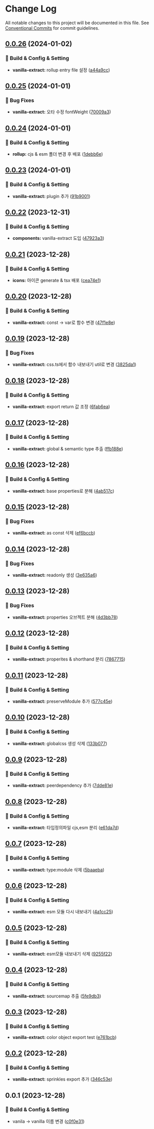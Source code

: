 # Change Log

All notable changes to this project will be documented in this file.
See [Conventional Commits](https://conventionalcommits.org) for commit guidelines.

## [0.0.26](https://github.com/Raoun4136/raoun/compare/@raoun/vanilla-extract@0.0.25...@raoun/vanilla-extract@0.0.26) (2024-01-02)


### 👷 Build & Config & Setting

* **vanilla-extract:** rollup entry file 설정 ([a44a9cc](https://github.com/Raoun4136/raoun/commit/a44a9cc8fdf872f84c78706d499440c842ae5701))



## [0.0.25](https://github.com/Raoun4136/raoun/compare/@raoun/vanilla-extract@0.0.24...@raoun/vanilla-extract@0.0.25) (2024-01-01)


### 🐛 Bug Fixes

* **vanilla-extract:** 오타 수정 fontWeight ([70009a3](https://github.com/Raoun4136/raoun/commit/70009a398693a844bbe79daf9df750309aa9da47))



## [0.0.24](https://github.com/Raoun4136/raoun/compare/@raoun/vanilla-extract@0.0.23...@raoun/vanilla-extract@0.0.24) (2024-01-01)


### 👷 Build & Config & Setting

* **rollup:** cjs & esm 폴더 변경 후 배포 ([1debb6e](https://github.com/Raoun4136/raoun/commit/1debb6e0d59b02e75d30a17fb58dbfccb0847f1a))



## [0.0.23](https://github.com/Raoun4136/raoun/compare/@raoun/vanilla-extract@0.0.22...@raoun/vanilla-extract@0.0.23) (2024-01-01)


### 👷 Build & Config & Setting

* **vanilla-extract:** plugin 추가 ([91b9001](https://github.com/Raoun4136/raoun/commit/91b9001325b19ca7a9a9d55a0525fcb0f63786e9))



## [0.0.22](https://github.com/Raoun4136/raoun/compare/@raoun/vanilla-extract@0.0.21...@raoun/vanilla-extract@0.0.22) (2023-12-31)


### 👷 Build & Config & Setting

* **components:** vanilla-extract 도입 ([47923a3](https://github.com/Raoun4136/raoun/commit/47923a3d68fa5262c76ca1a55a67d85e2ceef0a7))



## [0.0.21](https://github.com/Raoun4136/raoun/compare/@raoun/vanilla-extract@0.0.20...@raoun/vanilla-extract@0.0.21) (2023-12-28)


### 👷 Build & Config & Setting

* **icons:** 아이콘 generate & tsx 배포 ([cea74e1](https://github.com/Raoun4136/raoun/commit/cea74e19757c923ef01feef0fcc947e8859b733d))



## [0.0.20](https://github.com/Raoun4136/raoun/compare/@raoun/vanilla-extract@0.0.19...@raoun/vanilla-extract@0.0.20) (2023-12-28)


### 👷 Build & Config & Setting

* **vanilla-extract:** const -> var로 함수 변경 ([47f1e8e](https://github.com/Raoun4136/raoun/commit/47f1e8e9ce8835cf158a9670264f540141b4c58d))



## [0.0.19](https://github.com/Raoun4136/raoun/compare/@raoun/vanilla-extract@0.0.18...@raoun/vanilla-extract@0.0.19) (2023-12-28)


### 🐛 Bug Fixes

* **vanilla-extract:** css.ts에서 함수 내보내기 util로 변경 ([3825da1](https://github.com/Raoun4136/raoun/commit/3825da100a1f4d75dd49f1a5822456b134c272b8))



## [0.0.18](https://github.com/Raoun4136/raoun/compare/@raoun/vanilla-extract@0.0.17...@raoun/vanilla-extract@0.0.18) (2023-12-28)


### 👷 Build & Config & Setting

* **vanilla-extract:** export return 값 조정 ([6fab6ea](https://github.com/Raoun4136/raoun/commit/6fab6eae8f9d6d1d32ba6753245125dcfdbf187b))



## [0.0.17](https://github.com/Raoun4136/raoun/compare/@raoun/vanilla-extract@0.0.16...@raoun/vanilla-extract@0.0.17) (2023-12-28)


### 👷 Build & Config & Setting

* **vanilla-extract:** global & semantic type 추출 ([ffb188e](https://github.com/Raoun4136/raoun/commit/ffb188ec320447b6e22e2ed9e08c62d0cefb4487))



## [0.0.16](https://github.com/Raoun4136/raoun/compare/@raoun/vanilla-extract@0.0.15...@raoun/vanilla-extract@0.0.16) (2023-12-28)


### 👷 Build & Config & Setting

* **vanilla-extract:** base properties로 분해 ([4ab517c](https://github.com/Raoun4136/raoun/commit/4ab517ca21a3e0fec541ec5ff4a79c87e1421292))



## [0.0.15](https://github.com/Raoun4136/raoun/compare/@raoun/vanilla-extract@0.0.14...@raoun/vanilla-extract@0.0.15) (2023-12-28)


### 🐛 Bug Fixes

* **vanilla-extract:** as const 삭제 ([ef6bccb](https://github.com/Raoun4136/raoun/commit/ef6bccb8b16ad1409af0c3a45e749526895eebd8))



## [0.0.14](https://github.com/Raoun4136/raoun/compare/@raoun/vanilla-extract@0.0.13...@raoun/vanilla-extract@0.0.14) (2023-12-28)


### 🐛 Bug Fixes

* **vanilla-extract:** readonly 생성 ([3e635a6](https://github.com/Raoun4136/raoun/commit/3e635a69c4a61e2f10e10f7ec43ef18eef6592c0))



## [0.0.13](https://github.com/Raoun4136/raoun/compare/@raoun/vanilla-extract@0.0.12...@raoun/vanilla-extract@0.0.13) (2023-12-28)


### 🐛 Bug Fixes

* **vanilla-extract:** properties 오브젝트 분해 ([4d3bb78](https://github.com/Raoun4136/raoun/commit/4d3bb781ba4b21510648f7b8ac637a3748c3e1c9))



## [0.0.12](https://github.com/Raoun4136/raoun/compare/@raoun/vanilla-extract@0.0.11...@raoun/vanilla-extract@0.0.12) (2023-12-28)


### 👷 Build & Config & Setting

* **vanilla-extract:** properites & shorthand 분리 ([7867715](https://github.com/Raoun4136/raoun/commit/786771570db9fa6a26653f5bcb2c6eebea557783))



## [0.0.11](https://github.com/Raoun4136/raoun/compare/@raoun/vanilla-extract@0.0.10...@raoun/vanilla-extract@0.0.11) (2023-12-28)


### 👷 Build & Config & Setting

* **vanilla-extract:** preserveModule 추가 ([577c45e](https://github.com/Raoun4136/raoun/commit/577c45e9037d3a51368820b71147e60b2aac58b7))



## [0.0.10](https://github.com/Raoun4136/raoun/compare/@raoun/vanilla-extract@0.0.9...@raoun/vanilla-extract@0.0.10) (2023-12-28)


### 👷 Build & Config & Setting

* **vanilla-extract:** globalcss 생성 삭제 ([133b077](https://github.com/Raoun4136/raoun/commit/133b07714cadd15d6cc01f5fe205fb5f226f4d2b))



## [0.0.9](https://github.com/Raoun4136/raoun/compare/@raoun/vanilla-extract@0.0.8...@raoun/vanilla-extract@0.0.9) (2023-12-28)


### 👷 Build & Config & Setting

* **vanilla-extract:** peerdependency 추가 ([7dde81e](https://github.com/Raoun4136/raoun/commit/7dde81e7a03ae2038ac97e7dd8f21278311d0eb3))



## [0.0.8](https://github.com/Raoun4136/raoun/compare/@raoun/vanilla-extract@0.0.7...@raoun/vanilla-extract@0.0.8) (2023-12-28)


### 👷 Build & Config & Setting

* **vanilla-extract:** 타입정의파일 cjs,esm 분리 ([e61da7d](https://github.com/Raoun4136/raoun/commit/e61da7d19a17e1df0401561e84426c4291ed2280))



## [0.0.7](https://github.com/Raoun4136/raoun/compare/@raoun/vanilla-extract@0.0.6...@raoun/vanilla-extract@0.0.7) (2023-12-28)


### 👷 Build & Config & Setting

* **vanilla-extract:** type:module 삭제 ([5baaeba](https://github.com/Raoun4136/raoun/commit/5baaebaf1df45c91358e8c062bac1f95a55979a2))



## [0.0.6](https://github.com/Raoun4136/raoun/compare/@raoun/vanilla-extract@0.0.5...@raoun/vanilla-extract@0.0.6) (2023-12-28)


### 👷 Build & Config & Setting

* **vanilla-extract:** esm 모듈 다시 내보내기 ([4a1cc25](https://github.com/Raoun4136/raoun/commit/4a1cc25a0d18c7affb199d39f96e6baf1ceadfc9))



## [0.0.5](https://github.com/Raoun4136/raoun/compare/@raoun/vanilla-extract@0.0.4...@raoun/vanilla-extract@0.0.5) (2023-12-28)


### 👷 Build & Config & Setting

* **vanilla-extract:** esm모듈 내보내기 삭제 ([9255f22](https://github.com/Raoun4136/raoun/commit/9255f221232872b4c091820428fd27119c1c0e35))



## [0.0.4](https://github.com/Raoun4136/raoun/compare/@raoun/vanilla-extract@0.0.3...@raoun/vanilla-extract@0.0.4) (2023-12-28)


### 👷 Build & Config & Setting

* **vanilla-extract:** sourcemap 추출 ([5fe9db3](https://github.com/Raoun4136/raoun/commit/5fe9db349a56741a884420a295fa954f09e6e5ef))



## [0.0.3](https://github.com/Raoun4136/raoun/compare/@raoun/vanilla-extract@0.0.2...@raoun/vanilla-extract@0.0.3) (2023-12-28)


### 👷 Build & Config & Setting

* **vanilla-extract:** color object export test ([e761bcb](https://github.com/Raoun4136/raoun/commit/e761bcb9a014a76248a8dfda4155a1a96cb5e067))



## [0.0.2](https://github.com/Raoun4136/raoun/compare/@raoun/vanilla-extract@0.0.1...@raoun/vanilla-extract@0.0.2) (2023-12-28)


### 👷 Build & Config & Setting

* **vanilla-extract:** sprinkles export 추가 ([346c53e](https://github.com/Raoun4136/raoun/commit/346c53e38df84bd363d4500a9a9184280ef295b5))



## 0.0.1 (2023-12-28)


### 👷 Build & Config & Setting

* vanila -> vanilla 이름 변경 ([c0f0e31](https://github.com-raoun4136/Raoun4136/raoun/commit/c0f0e3105e59a8b74081a282ae263ca453a394f4))

